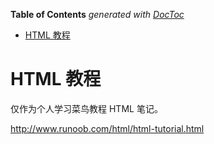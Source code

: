 <!-- START doctoc generated TOC please keep comment here to allow auto update -->
<!-- DON'T EDIT THIS SECTION, INSTEAD RE-RUN doctoc TO UPDATE -->
**Table of Contents**  *generated with [DocToc](https://github.com/thlorenz/doctoc)*

- [HTML 教程](#html-%E6%95%99%E7%A8%8B)

<!-- END doctoc generated TOC please keep comment here to allow auto update -->

# HTML 教程

仅作为个人学习菜鸟教程 HTML 笔记。

http://www.runoob.com/html/html-tutorial.html